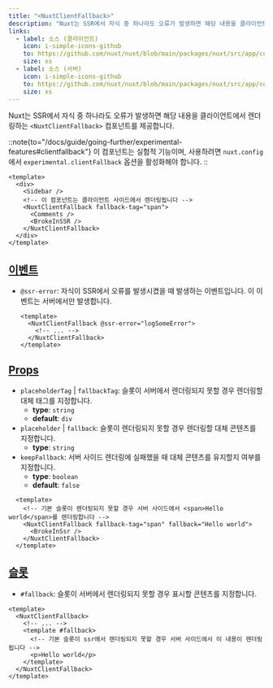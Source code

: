 ```yaml
---
title: "<NuxtClientFallback>"
description: "Nuxt는 SSR에서 자식 중 하나라도 오류가 발생하면 해당 내용을 클라이언트에서 렌더링하는 <NuxtClientFallback> 컴포넌트를 제공합니다."
links:
  - label: 소스 (클라이언트)
    icon: i-simple-icons-github
    to: https://github.com/nuxt/nuxt/blob/main/packages/nuxt/src/app/components/client-fallback.client.ts
    size: xs
  - label: 소스 (서버)
    icon: i-simple-icons-github
    to: https://github.com/nuxt/nuxt/blob/main/packages/nuxt/src/app/components/client-fallback.server.ts
    size: xs
---
```


Nuxt는 SSR에서 자식 중 하나라도 오류가 발생하면 해당 내용을 클라이언트에서 렌더링하는 `<NuxtClientFallback>` 컴포넌트를 제공합니다.

::note{to="/docs/guide/going-further/experimental-features#clientfallback"}
이 컴포넌트는 실험적 기능이며, 사용하려면 `nuxt.config`에서 `experimental.clientFallback` 옵션을 활성화해야 합니다.
::

```vue [pages/example.vue]
<template>
  <div>
    <Sidebar />
    <!-- 이 컴포넌트는 클라이언트 사이드에서 렌더링됩니다 -->
    <NuxtClientFallback fallback-tag="span">
      <Comments />
      <BrokeInSSR />
    </NuxtClientFallback>
  </div>
</template>
```

## [이벤트](#events)

- `@ssr-error`: 자식이 SSR에서 오류를 발생시켰을 때 발생하는 이벤트입니다. 이 이벤트는 서버에서만 발생합니다.

  ```vue
  <template>
    <NuxtClientFallback @ssr-error="logSomeError">
      <!-- ... -->
    </NuxtClientFallback>
  </template>
  ```

## [Props](#props)

- `placeholderTag` | `fallbackTag`: 슬롯이 서버에서 렌더링되지 못할 경우 렌더링할 대체 태그를 지정합니다.
  - **type**: `string`
  - **default**: `div`
- `placeholder` | `fallback`: 슬롯이 렌더링되지 못할 경우 렌더링할 대체 콘텐츠를 지정합니다.
  - **type**: `string`
- `keepFallback`: 서버 사이드 렌더링에 실패했을 때 대체 콘텐츠를 유지할지 여부를 지정합니다.
  - **type**: `boolean`
  - **default**: `false`

```vue
  <template>
    <!-- 기본 슬롯이 렌더링되지 못할 경우 서버 사이드에서 <span>Hello world</span>를 렌더링합니다 -->
    <NuxtClientFallback fallback-tag="span" fallback="Hello world">
      <BrokeInSsr />
    </NuxtClientFallback>
  </template>
```

## [슬롯](#slots)

- `#fallback`: 슬롯이 서버에서 렌더링되지 못할 경우 표시할 콘텐츠를 지정합니다.

```vue
<template>
  <NuxtClientFallback>
    <!-- ... -->
    <template #fallback>
      <!-- 기본 슬롯이 ssr에서 렌더링되지 못할 경우 서버 사이드에서 이 내용이 렌더링됩니다 -->
      <p>Hello world</p>
    </template>
  </NuxtClientFallback>
</template>
```
